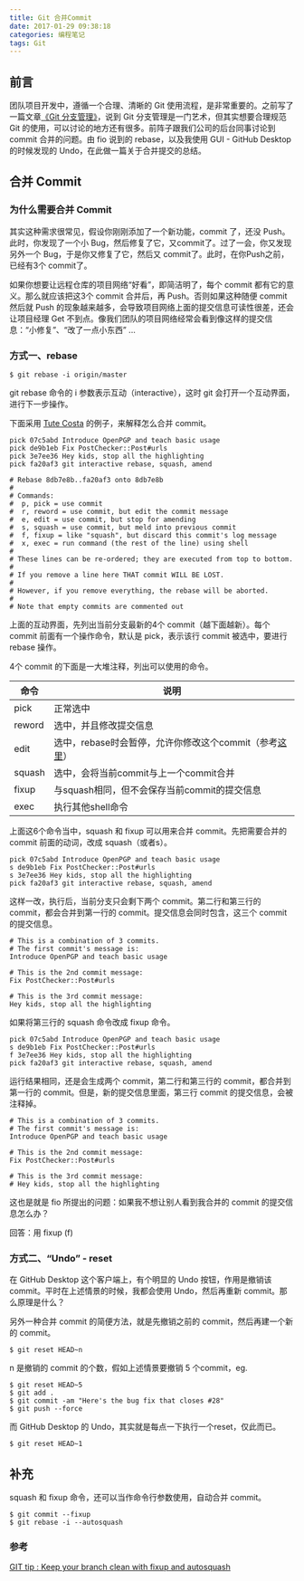 ```yaml
---
title: Git 合并Commit
date: 2017-01-29 09:38:18
categories: 编程笔记
tags: Git
---
```


## 前言
团队项目开发中，遵循一个合理、清晰的 Git 使用流程，是非常重要的。之前写了一篇文章[《Git 分支管理》](https://blog.bingo.ren/5.html)，说到 Git 分支管理是一门艺术，但其实想要合理规范 Git 的使用，可以讨论的地方还有很多。前阵子跟我们公司的后台同事讨论到 commit 合并的问题。由 fio 说到的 rebase，以及我使用 GUI - GitHub Desktop 的时候发现的 Undo，在此做一篇关于合并提交的总结。

<!-- more -->

## 合并 Commit

### 为什么需要合并 Commit

其实这种需求很常见，假设你刚刚添加了一个新功能，commit 了，还没 Push。此时，你发现了一个小 Bug，然后修复了它，又commit了。过了一会，你又发现另外一个 Bug，于是你又修复了它，然后又 commit了。此时，在你Push之前，已经有3个 commit了。

如果你想要让远程仓库的项目网络“好看”，即简洁明了，每个 commit 都有它的意义。那么就应该把这3个 commit 合并后，再 Push。否则如果这种随便 commit 然后就 Push 的现象越来越多，会导致项目网络上面的提交信息可读性很差，还会让项目经理 Get 不到点。像我们团队的项目网络经常会看到像这样的提交信息：“小修复”、“改了一点小东西” ...

### 方式一、rebase

```
$ git rebase -i origin/master
```

git rebase 命令的 i 参数表示互动（interactive），这时 git 会打开一个互动界面，进行下一步操作。

下面采用 [Tute Costa](https://robots.thoughtbot.com/git-interactive-rebase-squash-amend-rewriting-history) 的例子，来解释怎么合并 commit。

```
pick 07c5abd Introduce OpenPGP and teach basic usage
pick de9b1eb Fix PostChecker::Post#urls
pick 3e7ee36 Hey kids, stop all the highlighting
pick fa20af3 git interactive rebase, squash, amend

# Rebase 8db7e8b..fa20af3 onto 8db7e8b
#
# Commands:
#  p, pick = use commit
#  r, reword = use commit, but edit the commit message
#  e, edit = use commit, but stop for amending
#  s, squash = use commit, but meld into previous commit
#  f, fixup = like "squash", but discard this commit's log message
#  x, exec = run command (the rest of the line) using shell
#
# These lines can be re-ordered; they are executed from top to bottom.
#
# If you remove a line here THAT commit WILL BE LOST.
#
# However, if you remove everything, the rebase will be aborted.
#
# Note that empty commits are commented out
```

上面的互动界面，先列出当前分支最新的4个 commit（越下面越新）。每个 commit 前面有一个操作命令，默认是 pick，表示该行 commit 被选中，要进行 rebase 操作。

4个 commit 的下面是一大堆注释，列出可以使用的命令。

命令 | 说明
---|---
pick | 正常选中
reword | 选中，并且修改提交信息
edit | 选中，rebase时会暂停，允许你修改这个commit（参考[这里](https://git-scm.com/book/en/v2)）
squash | 选中，会将当前commit与上一个commit合并
fixup | 与squash相同，但不会保存当前commit的提交信息
exec | 执行其他shell命令

上面这6个命令当中，squash 和 fixup 可以用来合并 commit。先把需要合并的 commit 前面的动词，改成 squash（或者s）。

```
pick 07c5abd Introduce OpenPGP and teach basic usage
s de9b1eb Fix PostChecker::Post#urls
s 3e7ee36 Hey kids, stop all the highlighting
pick fa20af3 git interactive rebase, squash, amend
```

这样一改，执行后，当前分支只会剩下两个 commit。第二行和第三行的 commit，都会合并到第一行的 commit。提交信息会同时包含，这三个 commit 的提交信息。

```
# This is a combination of 3 commits.
# The first commit's message is:
Introduce OpenPGP and teach basic usage

# This is the 2nd commit message:
Fix PostChecker::Post#urls

# This is the 3rd commit message:
Hey kids, stop all the highlighting
```

如果将第三行的 squash 命令改成 fixup 命令。

```
pick 07c5abd Introduce OpenPGP and teach basic usage
s de9b1eb Fix PostChecker::Post#urls
f 3e7ee36 Hey kids, stop all the highlighting
pick fa20af3 git interactive rebase, squash, amend
```

运行结果相同，还是会生成两个 commit，第二行和第三行的 commit，都合并到第一行的 commit。但是，新的提交信息里面，第三行 commit 的提交信息，会被注释掉。

```
# This is a combination of 3 commits.
# The first commit's message is:
Introduce OpenPGP and teach basic usage

# This is the 2nd commit message:
Fix PostChecker::Post#urls

# This is the 3rd commit message:
# Hey kids, stop all the highlighting
```

这也是就是 fio 所提出的问题：如果我不想让别人看到我合并的 commit 的提交信息怎么办？

回答：用 fixup (f)

### 方式二、“Undo” - reset

在 GitHub Desktop 这个客户端上，有个明显的 Undo 按钮，作用是撤销该 commit。平时在上述情景的时候，我都会使用 Undo，然后再重新 commit。那么原理是什么？

另外一种合并 commit 的简便方法，就是先撤销之前的 commit，然后再建一个新的 commit。

```
$ git reset HEAD~n 
```

n 是撤销的 commit 的个数，假如上述情景要撤销 5 个commit，eg.

```
$ git reset HEAD~5 
$ git add .
$ git commit -am "Here's the bug fix that closes #28"
$ git push --force
```

而 GitHub Desktop 的 Undo，其实就是每点一下执行一个reset，仅此而已。

```
$ git reset HEAD~1 
```

## 补充

squash 和 fixup 命令，还可以当作命令行参数使用，自动合并 commit。

```
$ git commit --fixup  
$ git rebase -i --autosquash 
```

### 参考

[
GIT tip : Keep your branch clean with fixup and autosquash](http://fle.github.io/git-tip-keep-your-branch-clean-with-fixup-and-autosquash.html)
